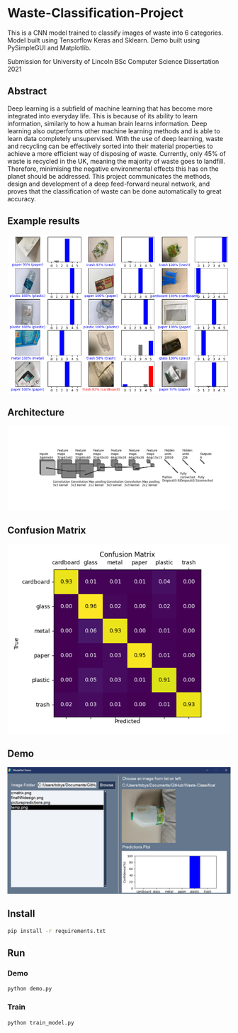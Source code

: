 # Waste-Classification-Project

This is a CNN model trained to classify images of waste into 6 categories. Model built using Tensorflow Keras and Sklearn. Demo built using PySimpleGUI and Matplotlib.

Submission for University of Lincoln BSc Computer Science Dissertation 2021

## Abstract
Deep learning is a subfield of machine learning that has become more integrated into everyday life. This is because of its ability to learn information, similarly to how a human brain learns information. Deep learning also outperforms other machine learning methods and is able to learn data completely unsupervised. With the use of deep learning, waste and recycling can be effectively sorted into their material properties to achieve a more efficient way of disposing of waste. Currently, only 45% of waste is recycled in the UK, meaning the majority of waste goes to landfill. Therefore, minimising the negative environmental effects this has on the planet should be addressed. This project communicates the methods, design and development of a deep feed-forward neural network, and proves that the classification of waste can be done automatically to great accuracy.


## Example results

![](media/picturepredictions.png)

## Architecture

![](media/finalNNdesign.png)

## Confusion Matrix

![](media/cmatrix.png)

## Demo
![](media/demo.png)

## Install

```bash
pip install -r requirements.txt
```

## Run
### Demo
```bash
python demo.py
```

### Train
```bash
python train_model.py
```
